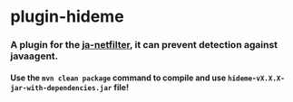 # plugin-hideme

### A plugin for the [ja-netfilter](https://github.com/ja-netfilter/ja-netfilter), it can prevent detection against javaagent.

#### Use the `mvn clean package` command to compile and use `hideme-vX.X.X-jar-with-dependencies.jar` file!

